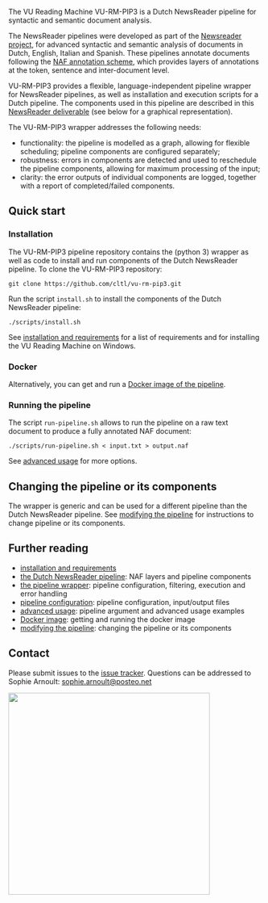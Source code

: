 The VU Reading Machine VU-RM-PIP3 is a Dutch NewsReader pipeline for syntactic and semantic document analysis.   

The NewsReader pipelines were developed as part of the [Newsreader project](http://www.newsreader-project.eu/), for advanced syntactic and semantic analysis of documents in Dutch, English, Italian and Spanish. These pipelines annotate documents following the [NAF annotation scheme](https://github.com/newsreader/NAF), which provides layers of annotations at the token, sentence and inter-document level.  

VU-RM-PIP3 provides a flexible, language-independent pipeline wrapper for NewsReader pipelines, as well as installation and execution scripts for a Dutch pipeline. The components used in this pipeline are described in this [NewsReader deliverable](http://kyoto.let.vu.nl/newsreader_deliverables/NWR-D4-2-3.pdf) (see below for a graphical representation). 

The VU-RM-PIP3 wrapper addresses the following needs:

- functionality: the pipeline is modelled as a graph, allowing for flexible scheduling; pipeline components are configured separately;
- robustness: errors in components are detected and used to reschedule the pipeline components, allowing for maximum processing of the input;
- clarity: the error outputs of individual components are logged, together with a report of completed/failed components.


## Quick start
### Installation
The VU-RM-PIP3 pipeline repository contains the (python 3) wrapper as well as code to install and run components of the Dutch NewsReader pipeline. To clone the VU-RM-PIP3 repository:
   
    git clone https://github.com/cltl/vu-rm-pip3.git

Run the script `install.sh` to install the components of the Dutch NewsReader pipeline: 

    ./scripts/install.sh

See [installation and requirements](https://github.com/cltl/vu-rm-pip3/blob/master/docs/installation.md) for a list of requirements and for installing the VU Reading Machine on Windows.

### Docker 
Alternatively, you can get and run a [Docker image of the pipeline](https://github.com/cltl/vu-rm-pip3/blob/master/docs/docker.md).

### Running the pipeline
The script `run-pipeline.sh` allows to run the pipeline on a raw text document to produce a fully annotated NAF document:
    
    ./scripts/run-pipeline.sh < input.txt > output.naf

See [advanced usage](https://github.com/cltl/vu-rm-pip3/blob/master/docs/installation.md) for more options.

## Changing the pipeline or its components
The wrapper is generic and can be used for a different pipeline than the Dutch NewsReader pipeline. See [modifying the pipeline](https://github.com/cltl/vu-rm-pip3/blob/master/docs/modify-pipeline.md) for instructions to change pipeline or its components.  

## Further reading
- [installation and requirements](https://github.com/cltl/vu-rm-pip3/blob/master/docs/installation.md)
- [the Dutch NewsReader pipeline](https://github.com/cltl/vu-rm-pip3/blob/master/docs/newsreader.md): NAF layers and pipeline components
- [the pipeline wrapper](https://github.com/cltl/vu-rm-pip3/blob/master/docs/operation.md): pipeline configuration, filtering, execution and error handling 
- [pipeline configuration](https://github.com/cltl/vu-rm-pip3/blob/master/docs/configuration.md): pipeline configuration, input/output files 
- [advanced usage](https://github.com/cltl/vu-rm-pip3/blob/master/docs/usage.md): pipeline argument and advanced usage examples
- [Docker image](https://github.com/cltl/vu-rm-pip3/blob/master/docs/docker.md): getting and running the docker image 
- [modifying the pipeline](https://github.com/cltl/vu-rm-pip3/blob/master/docs/modify-pipeline.md): changing the pipeline or its components

## Contact

Please submit issues to the [issue tracker](https://github.com/cltl/vu-rm-pip3/issues).
Questions can be addressed to Sophie Arnoult: sophie.arnoult@posteo.net


<img src=https://github.com/cltl/vu-rm-pip3/blob/master/docs/pipe-graph.png width="400" align="middle">

